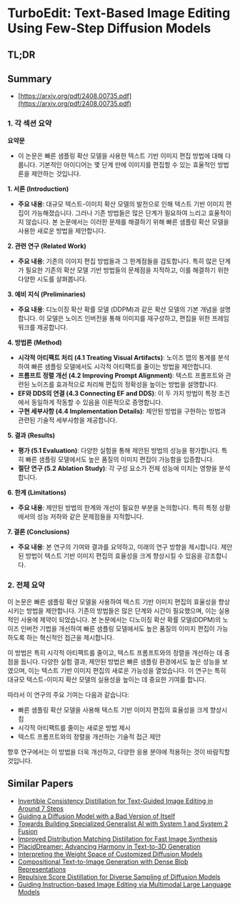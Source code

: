 # TurboEdit: Text-Based Image Editing Using Few-Step Diffusion Models
## TL;DR
## Summary
- [https://arxiv.org/pdf/2408.00735.pdf](https://arxiv.org/pdf/2408.00735.pdf)

### 1. 각 섹션 요약

**요약문**
- 이 논문은 빠른 샘플링 확산 모델을 사용한 텍스트 기반 이미지 편집 방법에 대해 다룹니다. 기본적인 아이디어는 몇 단계 만에 이미지를 편집할 수 있는 효율적인 방법론을 제안하는 것입니다.

**1. 서론 (Introduction)**
- **주요 내용**: 대규모 텍스트-이미지 확산 모델의 발전으로 인해 텍스트 기반 이미지 편집이 가능해졌습니다. 그러나 기존 방법들은 많은 단계가 필요하여 느리고 효율적이지 않습니다. 본 논문에서는 이러한 문제를 해결하기 위해 빠른 샘플링 확산 모델을 사용한 새로운 방법을 제안합니다.

**2. 관련 연구 (Related Work)**
- **주요 내용**: 기존의 이미지 편집 방법들과 그 한계점들을 검토합니다. 특히 많은 단계가 필요한 기존의 확산 모델 기반 방법들의 문제점을 지적하고, 이를 해결하기 위한 다양한 시도를 살펴봅니다.

**3. 예비 지식 (Preliminaries)**
- **주요 내용**: 디노이징 확산 확률 모델 (DDPM)과 같은 확산 모델의 기본 개념을 설명합니다. 이 모델은 노이즈 인버전을 통해 이미지를 재구성하고, 편집을 위한 프레임워크를 제공합니다.

**4. 방법론 (Method)**
- **시각적 아티팩트 처리 (4.1 Treating Visual Artifacts)**: 노이즈 맵의 통계를 분석하여 빠른 샘플링 모델에서도 시각적 아티팩트를 줄이는 방법을 제안합니다.
- **프롬프트 정렬 개선 (4.2 Improving Prompt Alignment)**: 텍스트 프롬프트와 관련된 노이즈를 효과적으로 처리해 편집의 정확성을 높이는 방법을 설명합니다.
- **EF와 DDS의 연결 (4.3 Connecting EF and DDS)**: 이 두 가지 방법이 특정 조건에서 동일하게 작동할 수 있음을 이론적으로 증명합니다.
- **구현 세부사항 (4.4 Implementation Details)**: 제안된 방법을 구현하는 방법과 관련된 기술적 세부사항을 제공합니다.

**5. 결과 (Results)**
- **평가 (5.1 Evaluation)**: 다양한 실험을 통해 제안된 방법의 성능을 평가합니다. 특히 빠른 샘플링 모델에서도 높은 품질의 이미지 편집이 가능함을 입증합니다.
- **절단 연구 (5.2 Ablation Study)**: 각 구성 요소가 전체 성능에 미치는 영향을 분석합니다.

**6. 한계 (Limitations)**
- **주요 내용**: 제안된 방법의 한계와 개선이 필요한 부분을 논의합니다. 특히 특정 상황에서의 성능 저하와 같은 문제점들을 지적합니다.

**7. 결론 (Conclusions)**
- **주요 내용**: 본 연구의 기여와 결과를 요약하고, 미래의 연구 방향을 제시합니다. 제안된 방법이 텍스트 기반 이미지 편집의 효율성을 크게 향상시킬 수 있음을 강조합니다.

### 2. 전체 요약

이 논문은 빠른 샘플링 확산 모델을 사용하여 텍스트 기반 이미지 편집의 효율성을 향상시키는 방법을 제안합니다. 기존의 방법들은 많은 단계와 시간이 필요했으며, 이는 실용적인 사용에 제약이 되었습니다. 본 논문에서는 디노이징 확산 확률 모델(DDPM)의 노이즈 인버전 기법을 개선하여 빠른 샘플링 모델에서도 높은 품질의 이미지 편집이 가능하도록 하는 혁신적인 접근을 제시합니다.

이 방법은 특히 시각적 아티팩트를 줄이고, 텍스트 프롬프트와의 정렬을 개선하는 데 중점을 둡니다. 다양한 실험 결과, 제안된 방법은 빠른 샘플링 환경에서도 높은 성능을 보였으며, 이는 텍스트 기반 이미지 편집의 새로운 가능성을 열었습니다. 이 연구는 특히 대규모 텍스트-이미지 확산 모델의 실용성을 높이는 데 중요한 기여를 합니다.

따라서 이 연구의 주요 기여는 다음과 같습니다:
- 빠른 샘플링 확산 모델을 사용해 텍스트 기반 이미지 편집의 효율성을 크게 향상시킴
- 시각적 아티팩트를 줄이는 새로운 방법 제시
- 텍스트 프롬프트와의 정렬을 개선하는 기술적 접근 제안

향후 연구에서는 이 방법을 더욱 개선하고, 다양한 응용 분야에 적용하는 것이 바람직할 것입니다.

## Similar Papers
- [Invertible Consistency Distillation for Text-Guided Image Editing in Around 7 Steps](2406.14539.md)
- [Guiding a Diffusion Model with a Bad Version of Itself](2406.02507.md)
- [Towards Building Specialized Generalist AI with System 1 and System 2 Fusion](2407.08642.md)
- [Improved Distribution Matching Distillation for Fast Image Synthesis](2405.14867.md)
- [PlacidDreamer: Advancing Harmony in Text-to-3D Generation](2407.13976.md)
- [Interpreting the Weight Space of Customized Diffusion Models](2406.09413.md)
- [Compositional Text-to-Image Generation with Dense Blob Representations](2405.08246.md)
- [Repulsive Score Distillation for Diverse Sampling of Diffusion Models](2406.16683.md)
- [Guiding Instruction-based Image Editing via Multimodal Large Language Models](2309.17102.md)
